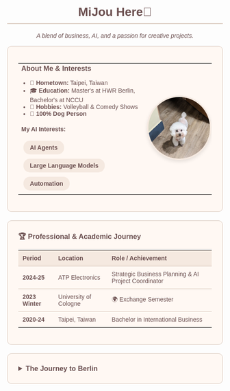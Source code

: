 <div style="font-family: sans-serif; color: #6B4F4F;">

<div align="center">
  <h1 style="color: #6B4F4F; border-bottom: 2px solid #D8C6BA; padding-bottom: 10px;">MiJou Here👋</h1>
  <i>A blend of business, AI, and a passion for creative projects.</i>
</div>

<br>

<div style="background-color: #FFF8F3; border: 1px solid #D8C6BA; border-radius: 10px; padding: 25px; margin-bottom: 20px;">
  <table width="100%" border="0" cellspacing="0" cellpadding="0">
    <tr>
      <td width="65%" style="vertical-align: top;">
        <h3 style="margin-top: 0; color: #6B4F4F;">About Me & Interests</h3>
        <ul style="padding-left: 20px;">
          <li>📍 <strong>Hometown:</strong> Taipei, Taiwan</li>
          <li>🎓 <strong>Education:</strong> Master's at HWR Berlin, Bachelor's at NCCU</li>
          <li>🏐 <strong>Hobbies:</strong> Volleyball & Comedy Shows</li>
          <li>🐾 <strong>100% Dog Person</strong></li>
        </ul>
        <p style="margin-top: 20px; font-weight: bold;">My AI Interests:</p>
        <div style="margin-top: 10px;">
          <span style="display: inline-block; background-color: #F5E9E0; color: #6B4F4F; padding: 8px 15px; margin: 5px; border-radius: 15px; font-weight: bold;">AI Agents</span>
          <span style="display: inline-block; background-color: #F5E9E0; color: #6B4F4F; padding: 8px 15px; margin: 5px; border-radius: 15px; font-weight: bold;">Large Language Models</span>
          <span style="display: inline-block; background-color: #F5E9E0; color: #6B4F4F; padding: 8px 15px; margin: 5px; border-radius: 15px; font-weight: bold;">Automation</span>
        </div>
      </td>
      <td width="35%" align="center" style="vertical-align: middle;">
        <img src="dog.jpg" alt="A photo of my cute dog" width="200" style="border-radius: 50%; border: 3px solid #F5E9E0; box-shadow: 0 4px 8px rgba(0,0,0,0.1);">
      </td>
    </tr>
  </table>
</div>

<div style="background-color: #FFF8F3; border: 1px solid #D8C6BA; border-radius: 10px; padding: 25px; margin-bottom: 20px;">
  <h3 style="margin-top: 0; color: #6B4F4F;">🏆 Professional & Academic Journey</h3>
  <table width="100%" style="border-collapse: collapse;">
    <tr style="background-color: #F5E9E0; text-align: left;">
      <th style="padding: 10px;">Period</th>
      <th style="padding: 10px;">Location</th>
      <th style="padding: 10px;">Role / Achievement</th>
    </tr>
    <tr>
      <td style="padding: 10px; border-top: 1px solid #D8C6BA;"><strong>2024-25</strong></td>
      <td style="padding: 10px; border-top: 1px solid #D8C6BA;">ATP Electronics</td>
      <td style="padding: 10px; border-top: 1px solid #D8C6BA;">Strategic Business Planning & AI Project Coordinator</td>
    </tr>
    <tr>
      <td style="padding: 10px; border-top: 1px solid #D8C6BA;"><strong>2023 Winter</strong></td>
      <td style="padding: 10px; border-top: 1px solid #D8C6BA;">University of Cologne</td>
      <td style="padding: 10px; border-top: 1px solid #D8C6BA;">🌍 Exchange Semester</td>
    </tr>
    <tr>
      <td style="padding: 10px; border-top: 1px solid #D8C6BA;"><strong>2020-24</strong></td>
      <td style="padding: 10px; border-top: 1px solid #D8C6BA;">Taipei, Taiwan</td>
      <td style="padding: 10px; border-top: 1px solid #D8C6BA;">Bachelor in International Business</td>
    </tr>
  </table>
</div>

<div style="background-color: #FFF8F3; border: 1px solid #D8C6BA; border-radius: 10px; padding: 25px; margin-bottom: 20px;">
  <details>
    <summary style="font-weight: bold; font-size: 1.17em; color: #6B4F4F; cursor: pointer;">The Journey to Berlin</summary>
    <br>
<iframe src="journey_map.html" width="100%" height="600" style="border:1px solid #ddd; border-radius: 8px; box-shadow: 0 2px 4px rgba(0,0,0,0.1);"></iframe>
  </details>
</div>

</div>